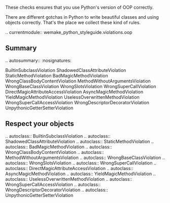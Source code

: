 
These checks ensures that you use Python's version of OOP correctly.

There are different gotchas in Python to write beautiful classes
and using objects correctly. That's the place we collect these kind of rules.

.. currentmodule:: wemake_python_styleguide.violations.oop

Summary
-------

.. autosummary::
   :nosignatures:

   BuiltinSubclassViolation
   ShadowedClassAttributeViolation
   StaticMethodViolation
   BadMagicMethodViolation
   WrongClassBodyContentViolation
   MethodWithoutArgumentsViolation
   WrongBaseClassViolation
   WrongSlotsViolation
   WrongSuperCallViolation
   DirectMagicAttributeAccessViolation
   AsyncMagicMethodViolation
   YieldMagicMethodViolation
   UselessOverwrittenMethodViolation
   WrongSuperCallAccessViolation
   WrongDescriptorDecoratorViolation
   UnpythonicGetterSetterViolation

Respect your objects
--------------------

.. autoclass:: BuiltinSubclassViolation
.. autoclass:: ShadowedClassAttributeViolation
.. autoclass:: StaticMethodViolation
.. autoclass:: BadMagicMethodViolation
.. autoclass:: WrongClassBodyContentViolation
.. autoclass:: MethodWithoutArgumentsViolation
.. autoclass:: WrongBaseClassViolation
.. autoclass:: WrongSlotsViolation
.. autoclass:: WrongSuperCallViolation
.. autoclass:: DirectMagicAttributeAccessViolation
.. autoclass:: AsyncMagicMethodViolation
.. autoclass:: YieldMagicMethodViolation
.. autoclass:: UselessOverwrittenMethodViolation
.. autoclass:: WrongSuperCallAccessViolation
.. autoclass:: WrongDescriptorDecoratorViolation
.. autoclass:: UnpythonicGetterSetterViolation

